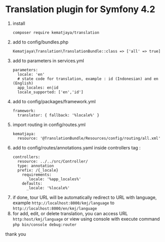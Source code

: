 # Translation plugin for Symfony 4.2
1. install
   ```
   composer require kematjaya/translation
   ```
2. add to config/bundles.php
   ```
   Kematjaya\Translation\TranslationBundle::class => ['all' => true]
   ```
3. add to parameters in services.yml
   ```
   parameters:
     locale: 'en'
     # state code for translation, example : id (Indonesian) and en (English)
     app_locales: en|id
     locale_supported: ['en','id']
   ```
4. add to config/packages/framework.yml
   ```
   framework:
     translator: { fallback: '%locale%' }
   ```
5. import routing in config/routes.yml
   ```
   kematjaya:
     resource: '@TranslationBundle/Resources/config/routing/all.xml'
   ```
6. add to config/routes/annotations.yaml inside controllers tag : 
   ```
   controllers:
     resource: ../../src/Controller/
     type: annotation
     prefix: /{_locale}
       requirements:
         _locale: '%app_locales%'
       defaults:
         _locale: '%locale%'
   ```
7. if done, tour URL will be automatically redirect to URL with language, example ```http://localhost:8000/kmj/language``` to ```http://localhost:8000/en/kmj/language```
8. for add, edit, or delete translation, you can access URL ```http:host/kmj/language``` or view using console with execute command ```php bin/console debug:router```

thank you
